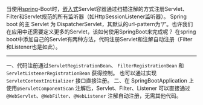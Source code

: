 当使用[spring](http://lib.csdn.net/base/javaee)-Boot时，[嵌入式](http://lib.csdn.net/base/embeddeddevelopment)Servlet容器通过扫描注解的方式注册Servlet、Filter和Servlet规范的所有监听器（如HttpSessionListener监听器）。 Spring boot 的主 Servlet 为 DispatcherServlet，其默认的url-pattern为“/”。也许我们在应用中还需要定义更多的Servlet，该如何使用SpringBoot来完成呢？
在spring boot中添加自己的Servlet有两种方法，代码注册Servlet和注解自动注册（Filter和Listener也是如此）。

---

一、代码注册通过`ServletRegistrationBean`、 `FilterRegistrationBean` 和 `ServletListenerRegistrationBean` 获得控制。 也可以通过实现 `ServletContextInitializer` 接口直接注册。
二、在 SpringBootApplication 上使用`@ServletComponentScan` 注解后，Servlet、Filter、Listener 可以直接通过 `@WebServlet`、`@WebFilter`、`@WebListener` 注解自动注册，无需其他代码。
